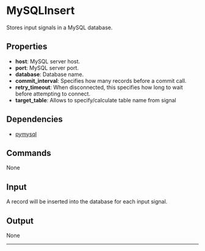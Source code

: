 MySQLInsert
===========

Stores input signals in a MySQL database.

Properties
--------------

-   **host**: MySQL server host.
-   **port**: MySQL server port.
-   **database**: Database name.
-   **commit_interval**: Specifies how many records before a commit call.
-   **retry_timeout**: When disconnected, this specifies how long to wait before attempting to connect.
-   **target_table**: Allows to specify/calculate table name from signal

Dependencies
----------------

-   [pymysql](https://pypi.python.org/pypi/PyMySQL/)

Commands
----------------
None

Input
-------
A record will be inserted into the database for each input signal.

Output
---------
None

----------------
